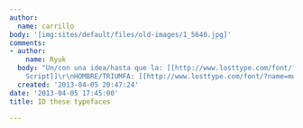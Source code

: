 ```yaml
---
author:
  name: carrillo
body: '[img:sites/default/files/old-images/1_5640.jpg]'
comments:
- author:
    name: Ryuk
  body: "Un/con una idea/hasta que la: [[http://www.losttype.com/font/?name=wisdom%20script|Wisdom
    Script]]\r\nHOMBRE/TRIUMFA: [[http://www.losttype.com/font/?name=muncie|Muncie]]"
  created: '2013-04-05 20:47:24'
date: '2013-04-05 17:45:00'
title: ID these typefaces

---
```

